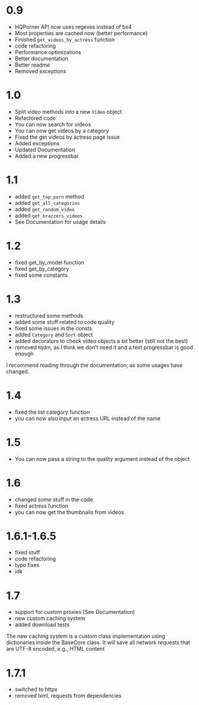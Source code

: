 # 0.9

- HQPorner API now uses regexes instead of bs4
- Most properties are cached now (better performance)
- Finished `get_videos_by_actress` function
- code refactoring
- Performance optimizations
- Better documentation
- Better readme
- Removed exceptions

# 1.0

- Split video methods into a new `Video` object
- Refactored code
- You can now search for videos
- You can now get videos by a category
- Fixed the get videos by actress page issue
- Added exceptions
- Updated Documentation
- Added a new progressbar

# 1.1

- added `get_top_porn` method
- added `get_all_categories`
- added `get_random_video`
- added `get_brazzers_videos`
- See Documentation for usage details

# 1.2

- fixed get_by_model function
- fixed get_by_category
- fixed some constants

# 1.3

- restructured some methods
- added some stuff related to code quality
- fixed some issues in the consts
- added `Category` and `Sort` object
- added decorators to check video objects a bit better (still not the best)
- removed tqdm, as I think we don't need it and a text progressbar is good enough

I recommend reading through the documentation, as some usages have changed.

# 1.4

- fixed the list category function
- you can now also input an actress URL instead of the name

# 1.5

- You can now pass a string to the quality argument instead of the object

# 1.6
- changed some stuff in the code
- fixed actress function
- you can now get the thumbnails from videos

# 1.6.1-1.6.5
- fixed stuff
- code refactoring
- typo fixes
- idk

# 1.7
- support for custom proxies (See Documentation)
- new custom caching system
- added download tests

The new caching system is a custom class implementation using dictionaries inside the BaseCore class.
It will save all network requests that are UTF-8 encoded, e.g., HTML content

# 1.7.1
- switched to httpx
- removed lxml, requests from dependencies